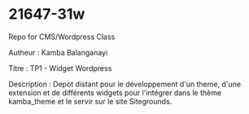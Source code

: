 # 21647-31w
Repo for CMS/Wordpress Class

Autheur : Kamba Balanganayi

Titre : TP1 - Widget Wordpress

Description : Depot distant pour le développement d'un theme, d'une extension et de différents widgets pour l'intégrer dans le thème kamba_theme et le servir sur le site Sitegrounds.
